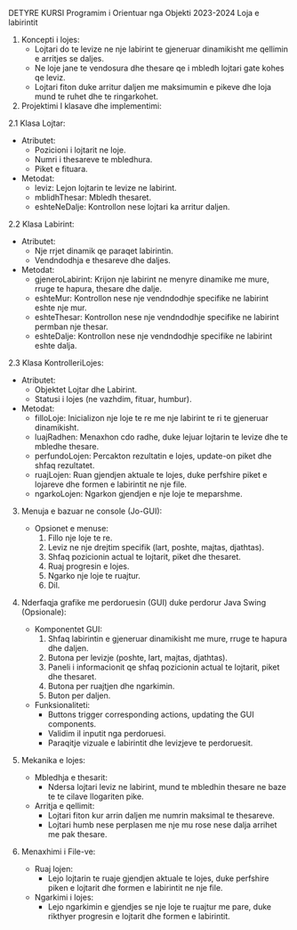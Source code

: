 DETYRE KURSI
Programim i Orientuar nga Objekti 2023-2024
Loja e labirintit

1. Koncepti i lojes:
   - Lojtari do te levize ne nje labirint te gjeneruar dinamikisht me qellimin e arritjes se daljes.
   - Ne loje jane te vendosura dhe thesare qe i mbledh lojtari gate kohes qe leviz.
   - Lojtari fiton duke arritur daljen me maksimumin e pikeve dhe loja mund te ruhet dhe te ringarkohet.
2. Projektimi I klasave dhe implementimi:

2.1 Klasa Lojtar:
   - Atributet:
     - Pozicioni i lojtarit ne loje.
     - Numri i thesareve te mbledhura.
     - Piket e fituara.
   - Metodat:
     - leviz: Lejon lojtarin te levize ne labirint.
     - mblidhThesar: Mbledh thesaret.
     - eshteNeDalje: Kontrollon nese lojtari ka arritur daljen.

2.2 Klasa Labirint:
   - Atributet:
     - Nje rrjet dinamik qe paraqet labirintin.
     - Vendndodhja e thesareve dhe daljes.
   - Metodat:
     - gjeneroLabirint: Krijon nje labirint ne menyre dinamike me mure, rruge te hapura, thesare dhe dalje.
     - eshteMur: Kontrollon nese nje vendndodhje specifike ne labirint eshte nje mur.
     - eshteThesar: Kontrollon nese nje vendndodhje specifike ne labirint permban nje thesar.
     - eshteDalje: Kontrollon nese nje vendndodhje specifike ne labirint eshte dalja.

2.3 Klasa KontrolleriLojes:
   - Atributet:
     - Objektet Lojtar dhe Labirint.
     - Statusi i lojes (ne vazhdim, fituar, humbur).
   - Metodat:
     - filloLoje: Inicializon nje loje te re me nje labirint te ri te gjeneruar dinamikisht.
     - luajRadhen: Menaxhon cdo radhe, duke lejuar lojtarin te levize dhe te mbledhe thesare.
     - perfundoLojen: Percakton rezultatin e lojes, update-on piket dhe shfaq rezultatet.
     - ruajLojen: Ruan gjendjen aktuale te lojes, duke perfshire piket e lojareve dhe formen e labirintit ne nje file.
     - ngarkoLojen: Ngarkon gjendjen e nje loje te meparshme.

3. Menuja e bazuar ne console (Jo-GUI):
   - Opsionet e menuse:
      1. Fillo nje loje te re.
      2. Leviz ne nje drejtim specifik (lart, poshte, majtas, djathtas).
      3. Shfaq pozicionin actual te lojtarit, piket dhe thesaret.
      4. Ruaj progresin e lojes.
      5. Ngarko nje loje te ruajtur.
      6. Dil.

4. Nderfaqja grafike me perdoruesin (GUI) duke perdorur Java Swing (Opsionale):
    - Komponentet GUI:
      1. Shfaq labirintin e gjeneruar dinamikisht me mure, rruge te hapura dhe daljen.
      2. Butona per levizje (poshte, lart, majtas, djathtas).
      3. Paneli i informacionit qe shfaq pozicionin actual te lojtarit, piket dhe thesaret.
      4. Butona per ruajtjen dhe ngarkimin.
      5. Buton per daljen.
   - Funksionaliteti:
     - Buttons trigger corresponding actions, updating the GUI components.
     - Validim iI inputit nga perdoruesi.
     - Paraqitje vizuale e labirintit dhe levizjeve te perdoruesit.

5. Mekanika e lojes:
   - Mbledhja e thesarit:
     - Ndersa lojtari leviz ne labirint, mund te mbledhin thesare ne baze te te cilave llogariten pike.
   - Arritja e qellimit:
     - Lojtari fiton kur arrin daljen me numrin maksimal te thesareve.
     - Lojtari humb nese perplasen me nje mu rose nese dalja arrihet me pak thesare.
6. Menaxhimi i File-ve:
   - Ruaj lojen:
     - Lejo lojtarin te ruaje gjendjen aktuale te lojes, duke perfshire piken e lojtarit dhe formen e labirintit ne nje file.
   - Ngarkimi i lojes:
     - Lejo ngarkimin e gjendjes se nje loje te ruajtur me pare, duke rikthyer progresin e lojtarit dhe formen e labirintit.
